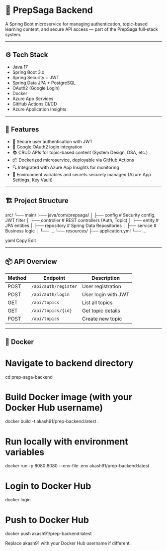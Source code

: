 # 🧠 PrepSaga Backend

A Spring Boot microservice for managing authentication, topic-based learning content, and secure API access — part of the PrepSaga full-stack system.

---

## ⚙️ Tech Stack

- Java 17
- Spring Boot 3.x
- Spring Security + JWT
- Spring Data JPA + PostgreSQL
- OAuth2 (Google Login)
- Docker
- Azure App Services
- GitHub Actions CI/CD
- Azure Application Insights

---

## 🚀 Features

- 🔐 Secure user authentication with JWT
- 🔗 Google OAuth2 login integration
- 📚 CRUD APIs for topic-based content (System Design, DSA, etc.)
- 📦 Dockerized microservice, deployable via GitHub Actions
- 🔍 Integrated with Azure App Insights for monitoring
- 🔐 Environment variables and secrets securely managed (Azure App Settings, Key Vault)

---

## 🏗️ Project Structure


src/
└── main/
├── java/com/prepsaga/
│ ├── config # Security config, JWT filter
│ ├── controller # REST controllers (Auth, Topic)
│ ├── entity # JPA entities
│ ├── repository # Spring Data Repositories
│ ├── service # Business logic
│ └── ...
└── resources/
├── application.yml
└── ...

yaml
Copy
Edit

---

## 📦 API Overview

| Method | Endpoint              | Description                  |
|--------|------------------------|------------------------------|
| POST   | `/api/auth/register`   | User registration            |
| POST   | `/api/auth/login`      | User login with JWT          |
| GET    | `/api/topics`          | List all topics              |
| GET    | `/api/topics/{id}`     | Get topic details            |
| POST   | `/api/topics`          | Create new topic             |

---

## 🐳 Docker
# Navigate to backend directory
cd prep-saga-backend

# Build Docker image (with your Docker Hub username)
docker build -t akash91/prep-backend:latest .

# Run locally with environment variables
docker run -p 8080:8080 --env-file .env akash91/prep-backend:latest

# Login to Docker Hub
docker login

# Push to Docker Hub
docker push akash91/prep-backend:latest


Replace akash91 with your Docker Hub username if different.

